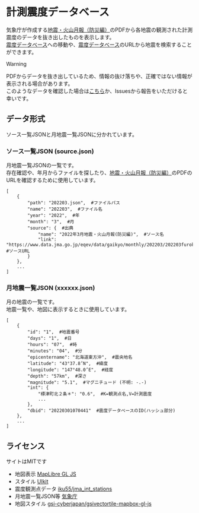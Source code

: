 # 計測震度データベース
気象庁が作成する[地震・火山月報（防災編）](https://www.data.jma.go.jp/eqev/data/gaikyo/index.html#monthly)のPDFから各地震の観測された計測震度のデータを抜き出したものを表示します。  
[震度データベース](https://www.data.jma.go.jp/svd/eqdb/data/shindo/)への移動や、[震度データベース](https://www.data.jma.go.jp/svd/eqdb/data/shindo/)のURLから地震を検索することができます。
> [!WARNING]  
> PDFからデータを抜き出しているため、情報の抜け落ちや、正確ではない情報が表示される場合があります。  
> このようなデータを確認した場合は[こちら](https://forms.gle/hewkCjRMcgYUGxmH6)か、Issuesから報告をいただけると幸いです。
## データ形式
ソース一覧JSONと月地震一覧JSONに分かれています。
### ソース一覧JSON (source.json)
月地震一覧JSONの一覧です。  
存在確認や、年月からファイルを探したり、[地震・火山月報（防災編）](https://www.data.jma.go.jp/eqev/data/gaikyo/index.html#monthly)のPDFのURLを確認するために使用しています。
```
[
    {
        "path": "202203.json",  #ファイルパス
        "name": "202203",  #ファイル名
        "year": "2022",  #年
        "month": "3",  #月
        "source": {  #出典
            "name": "2022年3月地震・火山月報(防災編)",  #ソース名
            "link": "https://www.data.jma.go.jp/eqev/data/gaikyo/monthly/202203/202203furoku_1.pdf"  #ソースURL
        }
    },
    ...
]
```
### 月地震一覧JSON (xxxxxx.json)
月の地震の一覧です。  
地震一覧や、地図に表示するときに使用しています。
```
[
    {
        "id": "1",  #地震番号
        "days": "1",  #日
        "hours": "07",  #時
        "minutes": "04",  #分
        "epicentername": "北海道東方沖",  #震央地名
        "latitude": "43°37.8’N",  #緯度
        "longitude": "147°48.0’E",  #経度
        "depth": "57km",  #深さ
        "magnitude": "5.1",  #マグニチュード (不明: -.-)
        "int": {
            "標津町北２条＊": "0.6",  #K=観測点名,V=計測震度
            ...
        },
        "dbid": "20220301070441"  #震度データベースのID(ハッシュ部分)
    },
    ...
]
```
## ライセンス
サイトはMITです  
- 地図表示 [MapLibre GL JS](https://github.com/maplibre/maplibre-gl-js)
- スタイル [UIkit](https://github.com/uikit/uikit)
- 震度観測点データ [iku55/jma_int_stations](https://github.com/iku55/jma_int_stations)
- 月地震一覧JSON等 [気象庁](https://www.jma.go.jp/jma/index.html)
- 地図スタイル [gsi-cyberjapan/gsivectortile-mapbox-gl-js](https://github.com/gsi-cyberjapan/gsivectortile-mapbox-gl-js)